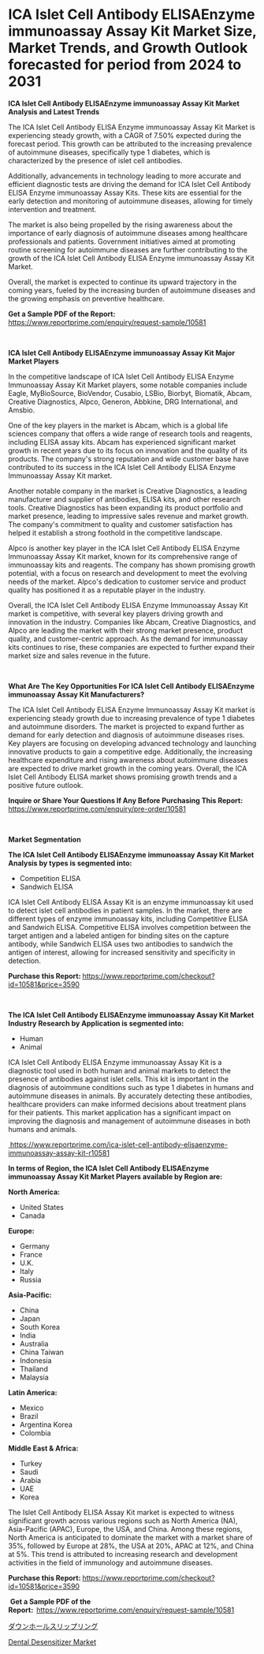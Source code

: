 <p><h1>ICA Islet Cell Antibody ELISAEnzyme immunoassay Assay Kit Market Size, Market Trends, and Growth Outlook forecasted for period from 2024 to 2031</h1></p><p><strong>ICA Islet Cell Antibody ELISAEnzyme immunoassay Assay Kit Market Analysis and Latest Trends</strong></p>
<p><p>The ICA Islet Cell Antibody ELISA Enzyme immunoassay Assay Kit Market is experiencing steady growth, with a CAGR of 7.50% expected during the forecast period. This growth can be attributed to the increasing prevalence of autoimmune diseases, specifically type 1 diabetes, which is characterized by the presence of islet cell antibodies. </p><p>Additionally, advancements in technology leading to more accurate and efficient diagnostic tests are driving the demand for ICA Islet Cell Antibody ELISA Enzyme immunoassay Assay Kits. These kits are essential for the early detection and monitoring of autoimmune diseases, allowing for timely intervention and treatment.</p><p>The market is also being propelled by the rising awareness about the importance of early diagnosis of autoimmune diseases among healthcare professionals and patients. Government initiatives aimed at promoting routine screening for autoimmune diseases are further contributing to the growth of the ICA Islet Cell Antibody ELISA Enzyme immunoassay Assay Kit Market.</p><p>Overall, the market is expected to continue its upward trajectory in the coming years, fueled by the increasing burden of autoimmune diseases and the growing emphasis on preventive healthcare.</p></p>
<p><strong>Get a Sample PDF of the Report:&nbsp;</strong> <a href="https://www.reportprime.com/enquiry/request-sample/10581">https://www.reportprime.com/enquiry/request-sample/10581</a></p>
<p>&nbsp;</p>
<p><strong>ICA Islet Cell Antibody ELISAEnzyme immunoassay Assay Kit Major Market Players</strong></p>
<p><p>In the competitive landscape of ICA Islet Cell Antibody ELISA Enzyme Immunoassay Assay Kit Market players, some notable companies include Eagle, MyBioSource, BioVendor, Cusabio, LSBio, Biorbyt, Biomatik, Abcam, Creative Diagnostics, Alpco, Generon, Abbkine, DRG International, and Amsbio.</p><p>One of the key players in the market is Abcam, which is a global life sciences company that offers a wide range of research tools and reagents, including ELISA assay kits. Abcam has experienced significant market growth in recent years due to its focus on innovation and the quality of its products. The company's strong reputation and wide customer base have contributed to its success in the ICA Islet Cell Antibody ELISA Enzyme Immunoassay Assay Kit market.</p><p>Another notable company in the market is Creative Diagnostics, a leading manufacturer and supplier of antibodies, ELISA kits, and other research tools. Creative Diagnostics has been expanding its product portfolio and market presence, leading to impressive sales revenue and market growth. The company's commitment to quality and customer satisfaction has helped it establish a strong foothold in the competitive landscape.</p><p>Alpco is another key player in the ICA Islet Cell Antibody ELISA Enzyme Immunoassay Assay Kit market, known for its comprehensive range of immunoassay kits and reagents. The company has shown promising growth potential, with a focus on research and development to meet the evolving needs of the market. Alpco's dedication to customer service and product quality has positioned it as a reputable player in the industry.</p><p>Overall, the ICA Islet Cell Antibody ELISA Enzyme Immunoassay Assay Kit market is competitive, with several key players driving growth and innovation in the industry. Companies like Abcam, Creative Diagnostics, and Alpco are leading the market with their strong market presence, product quality, and customer-centric approach. As the demand for immunoassay kits continues to rise, these companies are expected to further expand their market size and sales revenue in the future.</p></p>
<p>&nbsp;</p>
<p><strong>What Are The Key Opportunities For ICA Islet Cell Antibody ELISAEnzyme immunoassay Assay Kit Manufacturers?</strong></p>
<p><p>The ICA Islet Cell Antibody ELISA Enzyme Immunoassay Assay Kit market is experiencing steady growth due to increasing prevalence of type 1 diabetes and autoimmune disorders. The market is projected to expand further as demand for early detection and diagnosis of autoimmune diseases rises. Key players are focusing on developing advanced technology and launching innovative products to gain a competitive edge. Additionally, the increasing healthcare expenditure and rising awareness about autoimmune diseases are expected to drive market growth in the coming years. Overall, the ICA Islet Cell Antibody ELISA market shows promising growth trends and a positive future outlook.</p></p>
<p><strong>Inquire or Share Your Questions If Any Before Purchasing This Report:</strong> <a href="https://www.reportprime.com/enquiry/pre-order/10581">https://www.reportprime.com/enquiry/pre-order/10581</a></p>
<p>&nbsp;</p>
<p><strong>Market Segmentation</strong></p>
<p><strong>The ICA Islet Cell Antibody ELISAEnzyme immunoassay Assay Kit Market Analysis by types is segmented into:</strong></p>
<p><ul><li>Competition ELISA</li><li>Sandwich ELISA</li></ul></p>
<p><p>ICA Islet Cell Antibody ELISA Assay Kit is an enzyme immunoassay kit used to detect islet cell antibodies in patient samples. In the market, there are different types of enzyme immunoassay kits, including Competitive ELISA and Sandwich ELISA. Competitive ELISA involves competition between the target antigen and a labeled antigen for binding sites on the capture antibody, while Sandwich ELISA uses two antibodies to sandwich the antigen of interest, allowing for increased sensitivity and specificity in detection.</p></p>
<p><strong>Purchase this Report:&nbsp;</strong><a href="https://www.reportprime.com/checkout?id=10581&price=3590">https://www.reportprime.com/checkout?id=10581&price=3590</a></p>
<p>&nbsp;</p>
<p><strong>The ICA Islet Cell Antibody ELISAEnzyme immunoassay Assay Kit Market Industry Research by Application is segmented into:</strong></p>
<p><ul><li>Human</li><li>Animal</li></ul></p>
<p><p>ICA Islet Cell Antibody ELISA Enzyme immunoassay Assay Kit is a diagnostic tool used in both human and animal markets to detect the presence of antibodies against islet cells. This kit is important in the diagnosis of autoimmune conditions such as type 1 diabetes in humans and autoimmune diseases in animals. By accurately detecting these antibodies, healthcare providers can make informed decisions about treatment plans for their patients. This market application has a significant impact on improving the diagnosis and management of autoimmune diseases in both humans and animals.</p></p>
<p><a href="https://www.reportprime.com/ica-islet-cell-antibody-elisaenzyme-immunoassay-assay-kit-r10581">&nbsp;https://www.reportprime.com/ica-islet-cell-antibody-elisaenzyme-immunoassay-assay-kit-r10581</a></p>
<p><strong>In terms of Region, the ICA Islet Cell Antibody ELISAEnzyme immunoassay Assay Kit Market Players available by Region are:</strong></p>
<p>
    <p> <strong> North America: </strong>
        <ul>
            <li>United States</li>
            <li>Canada</li>
        </ul>
        </p> 
    <p> <strong> Europe: </strong>
        <ul>
            <li>Germany</li>
            <li>France</li>
            <li>U.K.</li>
            <li>Italy</li>
            <li>Russia</li>
        </ul>
        </p> 
    <p> <strong> Asia-Pacific: </strong>
        <ul>
            <li>China</li>
            <li>Japan</li>
            <li>South Korea</li>
            <li>India</li>
            <li>Australia</li>
            <li>China Taiwan</li>
            <li>Indonesia</li>
            <li>Thailand</li>
            <li>Malaysia</li>
        </ul>
        </p> 
    <p> <strong> Latin America: </strong>
        <ul>
            <li>Mexico</li>
            <li>Brazil</li>
            <li>Argentina Korea</li>
            <li>Colombia</li>
        </ul>
        </p> 
    <p> <strong> Middle East & Africa: </strong>
        <ul>
            <li>Turkey</li>
            <li>Saudi</li>
            <li>Arabia</li>
            <li>UAE</li>
            <li>Korea</li>
        </ul>
    </p>
    </p>
<p><p>The Islet Cell Antibody ELISA Assay Kit market is expected to witness significant growth across various regions such as North America (NA), Asia-Pacific (APAC), Europe, the USA, and China. Among these regions, North America is anticipated to dominate the market with a market share of 35%, followed by Europe at 28%, the USA at 20%, APAC at 12%, and China at 5%. This trend is attributed to increasing research and development activities in the field of immunology and autoimmune diseases.</p></p>
<p><strong>Purchase this Report: </strong><a href="https://www.reportprime.com/checkout?id=10581&price=3590">https://www.reportprime.com/checkout?id=10581&price=3590</a></p>
<p>&nbsp;<strong>Get a Sample PDF of the Report:&nbsp;&nbsp;</strong><a href="https://www.reportprime.com/enquiry/request-sample/10581">https://www.reportprime.com/enquiry/request-sample/10581</a></p>
<p><strong></strong></p>
<p><p><a href="https://github.com/nxboeu02965442/Market-Research-Report-List-4/blob/main/335393686166.md">ダウンホールスリップリング</a></p><p><a href="https://github.com/IkeSchumm04/Market-Research-Report-List-1/blob/main/dental-desensitizer-market.md">Dental Desensitizer Market</a></p></p>